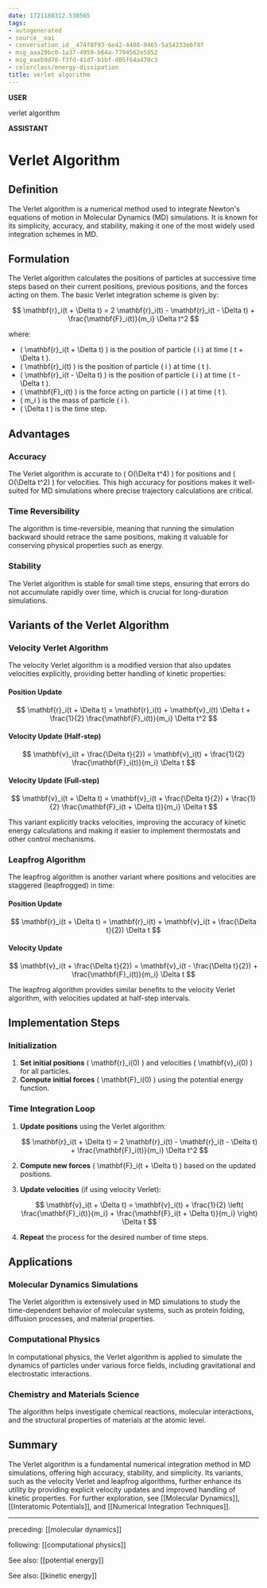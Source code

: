 ```yaml
---
date: 1721180312.538565
tags:
- autogenerated
- source__oai
- conversation_id__474f8f93-6e42-4408-9465-5a54233e6f8f
- msg_aaa29bc0-1a37-4959-b64a-7794562e5852
- msg_eaeb9d78-f3fd-41d7-b1bf-d05f64a470c3
- colorclass/energy-dissipation
title: verlet algorithm
---
```


**USER**

verlet algorithm


**ASSISTANT**

# Verlet Algorithm

## Definition

The Verlet algorithm is a numerical method used to integrate Newton's equations of motion in Molecular Dynamics (MD) simulations. It is known for its simplicity, accuracy, and stability, making it one of the most widely used integration schemes in MD.

## Formulation

The Verlet algorithm calculates the positions of particles at successive time steps based on their current positions, previous positions, and the forces acting on them. The basic Verlet integration scheme is given by:

$$
\mathbf{r}_i(t + \Delta t) = 2 \mathbf{r}_i(t) - \mathbf{r}_i(t - \Delta t) + \frac{\mathbf{F}_i(t)}{m_i} \Delta t^2
$$

where:
- \( \mathbf{r}_i(t + \Delta t) \) is the position of particle \( i \) at time \( t + \Delta t \).
- \( \mathbf{r}_i(t) \) is the position of particle \( i \) at time \( t \).
- \( \mathbf{r}_i(t - \Delta t) \) is the position of particle \( i \) at time \( t - \Delta t \).
- \( \mathbf{F}_i(t) \) is the force acting on particle \( i \) at time \( t \).
- \( m_i \) is the mass of particle \( i \).
- \( \Delta t \) is the time step.

## Advantages

### Accuracy

The Verlet algorithm is accurate to \( O(\Delta t^4) \) for positions and \( O(\Delta t^2) \) for velocities. This high accuracy for positions makes it well-suited for MD simulations where precise trajectory calculations are critical.

### Time Reversibility

The algorithm is time-reversible, meaning that running the simulation backward should retrace the same positions, making it valuable for conserving physical properties such as energy.

### Stability

The Verlet algorithm is stable for small time steps, ensuring that errors do not accumulate rapidly over time, which is crucial for long-duration simulations.

## Variants of the Verlet Algorithm

### Velocity Verlet Algorithm

The velocity Verlet algorithm is a modified version that also updates velocities explicitly, providing better handling of kinetic properties:

#### Position Update

$$
\mathbf{r}_i(t + \Delta t) = \mathbf{r}_i(t) + \mathbf{v}_i(t) \Delta t + \frac{1}{2} \frac{\mathbf{F}_i(t)}{m_i} \Delta t^2
$$

#### Velocity Update (Half-step)

$$
\mathbf{v}_i(t + \frac{\Delta t}{2}) = \mathbf{v}_i(t) + \frac{1}{2} \frac{\mathbf{F}_i(t)}{m_i} \Delta t
$$

#### Velocity Update (Full-step)

$$
\mathbf{v}_i(t + \Delta t) = \mathbf{v}_i(t + \frac{\Delta t}{2}) + \frac{1}{2} \frac{\mathbf{F}_i(t + \Delta t)}{m_i} \Delta t
$$

This variant explicitly tracks velocities, improving the accuracy of kinetic energy calculations and making it easier to implement thermostats and other control mechanisms.

### Leapfrog Algorithm

The leapfrog algorithm is another variant where positions and velocities are staggered (leapfrogged) in time:

#### Position Update

$$
\mathbf{r}_i(t + \Delta t) = \mathbf{r}_i(t) + \mathbf{v}_i(t + \frac{\Delta t}{2}) \Delta t
$$

#### Velocity Update

$$
\mathbf{v}_i(t + \frac{\Delta t}{2}) = \mathbf{v}_i(t - \frac{\Delta t}{2}) + \frac{\mathbf{F}_i(t)}{m_i} \Delta t
$$

The leapfrog algorithm provides similar benefits to the velocity Verlet algorithm, with velocities updated at half-step intervals.

## Implementation Steps

### Initialization

1. **Set initial positions** \( \mathbf{r}_i(0) \) and velocities \( \mathbf{v}_i(0) \) for all particles.
2. **Compute initial forces** \( \mathbf{F}_i(0) \) using the potential energy function.

### Time Integration Loop

1. **Update positions** using the Verlet algorithm:
   
   $$ \mathbf{r}_i(t + \Delta t) = 2 \mathbf{r}_i(t) - \mathbf{r}_i(t - \Delta t) + \frac{\mathbf{F}_i(t)}{m_i} \Delta t^2 $$

2. **Compute new forces** \( \mathbf{F}_i(t + \Delta t) \) based on the updated positions.
3. **Update velocities** (if using velocity Verlet):
   
   $$ \mathbf{v}_i(t + \Delta t) = \mathbf{v}_i(t) + \frac{1}{2} \left( \frac{\mathbf{F}_i(t)}{m_i} + \frac{\mathbf{F}_i(t + \Delta t)}{m_i} \right) \Delta t $$

4. **Repeat** the process for the desired number of time steps.

## Applications

### Molecular Dynamics Simulations

The Verlet algorithm is extensively used in MD simulations to study the time-dependent behavior of molecular systems, such as protein folding, diffusion processes, and material properties.

### Computational Physics

In computational physics, the Verlet algorithm is applied to simulate the dynamics of particles under various force fields, including gravitational and electrostatic interactions.

### Chemistry and Materials Science

The algorithm helps investigate chemical reactions, molecular interactions, and the structural properties of materials at the atomic level.

## Summary

The Verlet algorithm is a fundamental numerical integration method in MD simulations, offering high accuracy, stability, and simplicity. Its variants, such as the velocity Verlet and leapfrog algorithms, further enhance its utility by providing explicit velocity updates and improved handling of kinetic properties. For further exploration, see [[Molecular Dynamics]], [[Interatomic Potentials]], and [[Numerical Integration Techniques]].


---

preceding: [[molecular dynamics]]  


following: [[computational physics]]

See also: [[potential energy]]


See also: [[kinetic energy]]